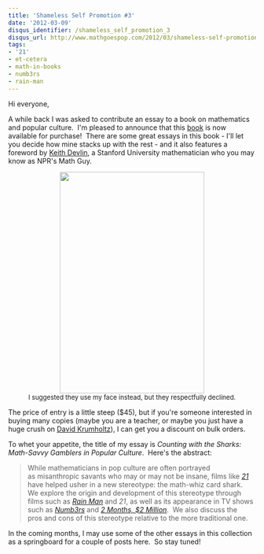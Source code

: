 ```yaml
---
title: 'Shameless Self Promotion #3'
date: '2012-03-09'
disqus_identifier: /shameless_self_promotion_3
disqus_url: http://www.mathgoespop.com/2012/03/shameless-self-promotion-3.html
tags:
- '21'
- et-cetera
- math-in-books
- numb3rs
- rain-man
---
```


Hi everyone,

A while back I was asked to contribute an essay to a book on mathematics and popular culture.  I'm pleased to announce that this <a href="http://www.mcfarlandpub.com/book-2.php?id=978-0-7864-4978-1">book</a> is now available for purchase!  There are some great essays in this book - I'll let you decide how mine stacks up with the rest - and it also features a foreword by <a href="http://www.stanford.edu/~kdevlin/">Keith Devlin</a>, a Stanford University mathematician who you may know as NPR's Math Guy.

<p style="font-size:small;text-align:center;"><a href="http://www.mathgoespop.com/images/2012/03/Picture-2.png"><img class="size-full wp-image-1761" title="MathinPopCulture" src="http://www.mathgoespop.com/images/2012/03/Picture-2.png" alt="" width="294" height="450" /></a><br>I suggested they use my face instead, but they respectfully declined.</p>

The price of entry is a little steep ($45), but if you're someone interested in buying many copies (maybe you are a teacher, or maybe you just have a huge crush on <a href="http://en.wikipedia.org/wiki/David_Krumholtz">David Krumholtz</a>), I can get you a discount on bulk orders.

To whet your appetite, the title of my essay is <em>Counting with the Sharks: Math-Savvy Gamblers in Popular Culture</em>.  Here's the abstract:
<blockquote>While mathematicians in pop culture are often portrayed as misanthropic savants who may or may not be insane, films like <em><a href="http://en.wikipedia.org/wiki/21_(2008_film)">21</a></em> have helped usher in a new stereotype: the math-whiz card shark.  We explore the origin and development of this stereotype through films such as <em><a href="http://en.wikipedia.org/wiki/Rain_Man">Rain Man</a></em> and <em>21</em>, as well as its appearance in TV shows such as <em><a href="http://en.wikipedia.org/wiki/Numb3rs">Numb3rs</a></em> and <em><a href="http://en.wikipedia.org/wiki/2_Months_2_Million">2 Months, $2 Million</a></em>.  We also discuss the pros and cons of this stereotype relative to the more traditional one.</blockquote>

In the coming months, I may use some of the other essays in this collection as a springboard for a couple of posts here.  So stay tuned!
